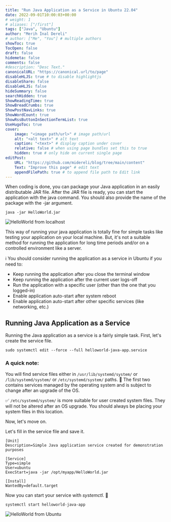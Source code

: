 ```yaml
---
title: "Run Java Application as a Service in Ubuntu 22.04"
date: 2022-09-01T10:00:03+00:00
# weight: 1
# aliases: ["/first"]
tags: ["Java", "Ubuntu"]
author: "Merih İnal Dereli"
# author: ["Me", "You"] # multiple authors
showToc: true
TocOpen: false
draft: false
hidemeta: false
comments: false
#description: "Desc Text."
canonicalURL: "https://canonical.url/to/page"
disableHLJS: true # to disable highlightjs
disableShare: false
disableHLJS: false
hideSummary: false
searchHidden: true
ShowReadingTime: true
ShowBreadCrumbs: true
ShowPostNavLinks: true
ShowWordCount: true
ShowRssButtonInSectionTermList: true
UseHugoToc: true
cover:
    image: "<image path/url>" # image path/url
    alt: "<alt text>" # alt text
    caption: "<text>" # display caption under cover
    relative: false # when using page bundles set this to true
    hidden: true # only hide on current single page
editPost:
    URL: "https://github.com/midereli/blog/tree/main/content"
    Text: "Improve this page" # edit text
    appendFilePath: true # to append file path to Edit link
---
```

When coding is done, you can package your Java application in an easily distributable JAR file. After the JAR file is ready, you can start the application with the java command. You should also provide the name of the package with the -jar argument.

```Shell
java -jar HelloWorld.jar
```

![HelloWorld from localhost](/HelloWorld-from-localhost.png 'HelloWorld from localhost')

This way of running your java application is totally fine for simple tasks like testing your application on your local machine. But, it's not a suitable method for running the application for long time periods and/or on a controlled environment like a server.

ℹ️ You should consider running the application as a service in Ubuntu if you need to:

* Keep running the application after you close the terminal window
* Keep running the application after the current user logs-off
* Run the application with a specific user (other than the one that you logged-in)
* Enable application auto-start after system reboot
* Enable application auto-start after other specific services (like networking, etc.)

## Running Java Application as a Service

Running the Java application as a service is a fairly simple task. First, let's create the service file.

```Shell
sudo systemctl edit --force --full helloworld-java-app.service
```

### A quick note:

You will find service files either in `/usr/lib/systemd/system/` or `/lib/systemd/system/` or `/etc/systemd/system/` paths. :bell: The first two contains services managed by the operating system and is subject to change after an upgrade of the OS.

✅ `/etc/systemd/system/` is more suitable for user created system files. They will not be altered after an OS upgrade. You should always be placing your system files in this location.

Now, let's move on.

Let's fill in the service file and save it.

```Shell
[Unit]
Description=Simple Java application service created for demonstration purposes

[Service]
Type=simple
User=ubuntu
ExecStart=java -jar /opt/myapp/HelloWorld.jar

[Install]
WantedBy=default.target
```

Now you can start your service with *systemctl*. 🎉

```Shell
systemctl start helloworld-java-app
```

![HelloWorld from Ubuntu](/HelloWorld-from-Ubuntu.png 'HelloWorld from Ubuntu')